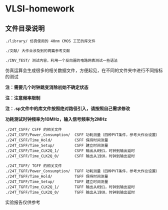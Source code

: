 ﻿# VLSI-homework

## 文件目录说明
```
./library/ 仿真使用的 40nm CMOS 工艺的库文件 
```

```
./文献/ 大作业涉及到的两篇参考文献 
```

```
./INV_TEST/ 测试内容，利用一个反向器的电路网表测试一些语法
```

仿真运算会生成很多的相关数据文件，方便起见，在不同的文件夹中进行不同指标的测试

**注：需要几个时钟跳变消除初始不确定状态**

**注：注意频率限制**

**注：.sp文件中的库文件按照绝对路径引入，请按照自己需求修改**

**功耗测试时钟频率为10MHz，输入信号频率为2MHz**

```
./24T_CSFF/ CSFF 的相关文件
./24T_CSFF/Power_Consumption/  CSFF 功耗测量（四种PVT条件，参考大作业设置）
./24T_CSFF/Time_Hold/          CSFF 保持时间测量
./24T_CSFF/Time_Setup/         CSFF 建立时间测量
./24T_CSFF/Time_CLK2Q_1/       CSFF 输出从0到1，时钟到输出延时
./24T_CSFF/Time_CLK2Q_0/       CSFF 输出从1到0，时钟到输出延时
```
```
./24T_TGFF/ TGFF 的相关文件
./24T_TGFF/Power_Consumption/  TGFF 功耗测量（四种PVT条件，参考大作业设置）
./24T_TGFF/Time_Hold/          TGFF 保持时间测量
./24T_TGFF/Time_Setup/         TGFF 建立时间测量
./24T_TGFF/Time_CLK2Q_1/       TGFF 输出从0到1，时钟到输出延时
./24T_TGFF/Time_CLK2Q_0/       TGFF 输出从1到0，时钟到输出延时
```

实验报告仅供参考
